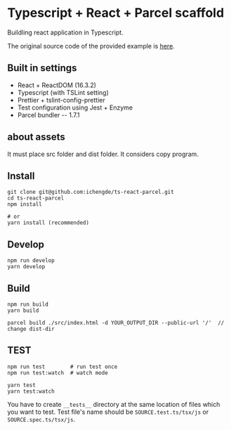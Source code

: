 # Typescript + React + Parcel scaffold

Buildling react application in Typescript.

The original source code of the provided example is [here](https://github.com/kentcdodds/advanced-react-patterns/blob/master/14-use-control-props/index.html).

## Built in settings

* React + ReactDOM (16.3.2)
* Typescript (with TSLint setting)
* Prettier + tslint-config-prettier
* Test configuration using Jest + Enzyme
* Parcel bundler -- 1.7.1

## about assets
It must place src folder and dist folder. It considers copy program.

## Install

```
git clone git@github.com:ichengde/ts-react-parcel.git
cd ts-react-parcel
npm install

# or
yarn install (recommended)
```

## Develop

    npm run develop
    yarn develop

## Build

    npm run build
    yarn build


```
parcel build ./src/index.html -d YOUR_OUTPUT_DIR --public-url '/'  // change dist-dir
```

## TEST

    npm run test        # run test once
    npm run test:watch  # watch mode

    yarn test
    yarn test:watch

You have to create `__tests__` directory at the same location of files which you want to test.
Test file's name should be `SOURCE.test.ts/tsx/js` or `SOURCE.spec.ts/tsx/js`.
